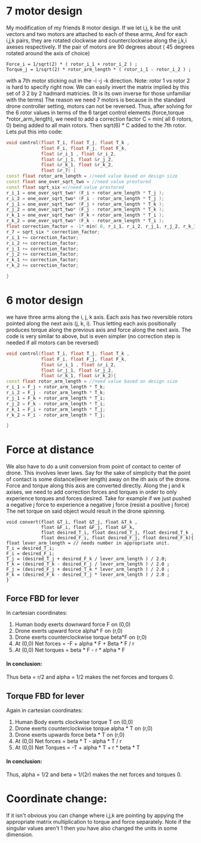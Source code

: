 # 7 motor design
My modification of my friends 8 motor design.
If we let i,j, k be the unit vectors and two motors are attached to each of these arms,
And for each i,j,k pairs, they are rotated clockwise and counterclockwise along the j,k,i axeses respectively.
If the pair of motors are 90 degrees about ( 45 degrees rotated around the axis of choice)
```
Force_i = 1/sqrt(2) * ( rotor_i_1 + rotor_i_2 ) ; 
Torque_j = 1/sqrt(2) * rotor_arm_length * ( rotor_i_1 - rotor_i_2 ) ;
```
with a 7th motor sticking out in the -i -j -k direction.
Note: rotor 1 vs rotor 2 is hard to specify right now.
We can easily invert the matrix implied by this set of 3 2 by 2 hadmard matricies.
(It is its own inverse for those unfamiliar with the terms)
The reason we need 7 motors is because in the standard drone controller setting, motors can not be reversed.
Thus, after solving for the 6 rotor values in terms of the 6 target control elements (force,torque *rotor_arm_length),
we need to add a correction factor C = min( all 6 rotors, 0) being added to all main rotors. Then sqrt(6) * C added to the 7th rotor.
Lets put this into code:
```c++
void control(float T_i, float T_j, float T_k ,
             float F_i, float F_j, float F_k,
             float &r_i_1 , float &r_i_2,
             float &r_j_1, float &r_j_2,
             float &r_k_1, float &r_k_2,
             float &r_7) {
const float rotor_arm_length = //need value based on design size
const float one_over_sqrt_two = //need value prestored
const float sqrt_six =//need value prestored
r_i_1 = one_over_sqrt_two* (F_i + rotor_arm_length * T_j );
r_i_2 = one_over_sqrt_two* (F_i - rotor_arm_length * T_j );
r_j_1 = one_over_sqrt_two* (F_j + rotor_arm_length * T_k );
r_j_2 = one_over_sqrt_two* (F_j - rotor_arm_length * T_k );
r_k_1 = one_over_sqrt_two* (F_k + rotor_arm_length * T_i );
r_k_2 = one_over_sqrt_two* (F_k - rotor_arm_length * T_i );
float correction_factor = -1* min( 0, r_i_1, r_i_2, r_j_1, r_j_2, r_k_1, r_k_2) ;
r_7 = sqrt_six * correction_factor;
r_i_1 += correction_factor;
r_i_2 += correction_factor;
r_j_1 += correction_factor;
r_j_2 += correction_factor;
r_k_1 += correction_factor;
r_k_2 += correction_factor;

}
```
# 6 motor design
we have three arms along the i, j, k axis. Each axis has two reversible rotors pointed along the next axis (j, k, i).
Thus letting each axis positionally produces torque along the previous axis and force along the next axis.
The code is very similar to above, but is even simpler (no correction step is needed if all motors can be reversed)
```c++
void control(float T_i, float T_j, float T_k ,
             float F_i, float F_j, float F_k,
             float &r_i_1 , float &r_i_2,
             float &r_j_1, float &r_j_2,
             float &r_k_1, float &r_k_2){
const float rotor_arm_length = //need value based on design size
r_i_1 = F_j + rotor_arm_length * T_k;
r_i_2 = F_j - rotor_arm_length * T_k;
r_j_1 = F_k + rotor_arm_length * T_i;
r_j_2 = F_k - rotor_arm_length * T_i;
r_k_1 = F_i + rotor_arm_length * T_j;
r_k_2 = F_i - rotor_arm_length * T_j;

}
```
# Force at distance
We also have to do a unit conversion from point of contact to center of drone.
This involves lever laws.
Say for the sake of simplicity that the point of contact is some distance(lever length) away on the ith axis of the drone.
Force and torque along this axis are converted directly.
Along the j and k axises, we need to add correction forces and torques in order to only experience torques and forces desired.
Take for example if we just pushed a negative j force to experience a negative j force (resist a positive j force)
The net torque on said object would result in the drone spinning.
```
void convert(float &T_i, float &T_j, float &T_k ,
             float &F_i, float &F_j, float &F_k,
             float desired_T_i, float desired_T_j, float desired_T_k ,
             float desired_F_i, float desired_F_j, float desired_F_k){
float lever_arm_length = // needs number in appropriate unit.
T_i = desired_T_i;
F_i = desired_F_i;
T_j = (desired_T_j + desired_F_k / lever_arm_length ) / 2.0;
T_k = (desired_T_k - desired_F_j / lever_arm_length ) / 2.0 ;
F_j = (desired_F_j + desired_T_k * lever_arm_length ) / 2.0 ;
F_k = (desired_F_k - desired_T_j * lever_arm_length ) / 2.0 ;
}
```
## Force FBD for lever
In cartesian coordinates:
1. Human body exerts downward force F on (0,0) 
2. Drone exerts upward force alpha* F on (r,0)
3. Drone exerts counterclockwise torque beta*F on (r,0)
4. At (0,0) Net forces = -F + alpha * F + Beta * F / r 
5. At (0,0) Net torques = beta * F - r * alpha * F 
#### In conclusion:
Thus beta = r/2 and alpha = 1/2 makes the net forces and torques 0.
## Torque FBD for lever
Again in cartesian coordinates:
1. Human Body exerts clockwise torque T on (0,0)
2. Drone exerts counterclockwise torque alpha * T on (r,0)
3. Drone exerts upwards force beta * T on (r,0)
4. At (0,0) Net forces = beta * T - alpha * T / r
5. At (0,0) Net Torques = -T + alpha * T + r * beta * T
#### In conclusion:
Thus, alpha = 1/2 and beta = 1/(2r) makes the net forces and torques 0.

# Coordinate change:
If it isn't obvious you can change where i,j,k are pointing by appying the appropriate matrix multiplication to torque and force separately.
Note if the singular values aren't 1 then you have also changed the units in some dimension.
